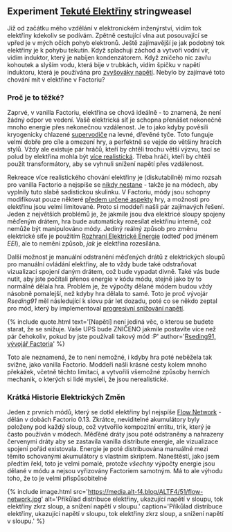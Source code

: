 ## Experiment [Tekuté Elektřiny](https://mods.factorio.com/mod/FluidicPower) <author>stringweasel</author>

Již od začátku mého vzdělání v elektronickém inženýrství, vidím tok elektřiny kdekoliv se podívám. Zpětně cestující vlna aut posouvající se vpřed je v mých očích pohyb elektronů. Ještě zajímavější je jak podobný tok elektřiny je k pohybu tekutin. Když splachuji záchod a vytvoří vodní vír, vidím induktor, který je nabíjen kondenzátorem. Když zničeho nic zavřu kohoutek a slyším vodu, která bije v trubkách, vidím špičku v napětí induktoru, která je používána pro [zvyšováky napětí](https://en.wikipedia.org/wiki/Boost_converter). Nebylo by zajímavé toto chování mít v elektřine v Factoriu?

### Proč je to těžké?

Zaprvé, v vanilla Factoriu, elektřina se chová ideálně - to znamená, že není žádný odpor ve vedení. Vašě elektrická síť je schopna přenášet nekonečně mnoho energie přes nekonečnou vzdálenost. Je to jako kdyby pověsili kryogenicky chlazené [supervodiče](https://cs.wikipedia.org/wiki/Supravodivost) na levné, dřevěné tyče. Toto funguje velmi dobře pro cíle a omezení hry, a perfektně se vejde do většiny hracích stylů. Vždy ale existuje pár hráčů, kteří by chtěli trochu větší výzvu, tací se polud by elektřina mohla být [více realistická](https://forums.factorio.com/viewtopic.php?t=68761). Třeba hráči, kteří by chtěli použít transformátory, aby se vyhnuli snížení napětí přes vzdálenost.

Rekreace více realistického chování elektřiny je (diskutabilně) mimo rozsah pro vanilla Factorio a nejspíše se [nikdy nestane](https://forums.factorio.com/viewtopic.php?p=301132#p301132) - takže je na módech, aby vyplnily tuto slabě sadistickou skulinku. V Factoriu, módy jsou schopny modifikovat pouze některé [předem určené aspekty](https://lua-api.factorio.com/next/) hry, a možnosti pro elektřinu jsou velmi limitované. Proto si moddeři našli pár zajímavých řešení. Jeden z největších problémů je, že jakmile jsou dva elektricé sloupy spojeny měďeným drátem, hra bude automaticky rozesílat elektřinu interně, což nemůže být manipulováno módy. Jediný reálný způsob pro změnu elektrické síťe je použitím [Rozhraní Elektrické Energie](https://wiki.factorio.com/Prototype/ElectricEnergyInterface) (odteď pod jménem *EEI*), ale to nemění způsob, _jak_ je elektřina rozesílána.

Další možnost je manuální odstranění měďených drátů z elektrických sloupů pro manuální ovládání elektřiny, ale to vždy bude také odstraňovat vizualizaci spojení daným drátem, což bude vypadat divně. Také vás bude nutit, aby jste počítali přenos energie v kódu módu, stejně jako by to normálně dělala hra. Problém je, že výpočty dělané módem budou vždy násobně pomalejší, než kdyby hra dělala to samé. Toto je proč vývojár *Rseding91* měl následující k slovu pár let dozadu, poté co se někdo zeptal pro mód, který by implementoval [progresivní snižování napětí](https://en.wikipedia.org/wiki/Voltage_drop).

{% include quote.html text='[Napětí] není jediná věc, o kterou se budete starat, že se snižuje. Vaše UPS bude ZNIČENO jakmile postavíte více než pár čehokoliv, pokud by jste používali takový mód :P' author='<a href="https://www.reddit.com/r/factorio/comments/6wwkhx/comment/dmcea1c/">Rseding91, vývojář Factoria</a>' %}

Toto ale neznamená, že to není nemožné, i kdyby hra poté neběžela tak svižne, jako vanilla Factorio. Moddeři našli krásné cesty kolem mnoho překážek, včetně těchto limitací, a vytvořili všemožné způsoby herních mechanik, o kterých si lidé mysleli, že jsou nerealistické.

### Krátká Historie Elektrických Změn

Jeden z prvních módů, který se dotkl elektřiny byl nejspíše [Flow Network](https://mods.factorio.com/mods/Simdezimon/flownetwork) - dělán v dobách Factorio 0.13. Zkrátce, neviditelné akumulátory byly položeny pod každý sloup, což vytvořilo kompozitní entitu, trik, který je často používán v módech. Měďěné dráty jsou poté odstraněny a nahrazeny červenymi dráty aby se zastavila vanilla distribute energie, ale vizualizace spojení pořád existovala. Energie je poté distribuována manuálné mezi těmito schovanými akumulátory s vlastním skriptem. Naneštěstí, jako jsem předtím řekl, toto je velmi pomalé, protože *všechny* výpočty energie jsou dělané v módu a nejsou vyřizovány Factoriem samotným. Má to ale výhodu toho, že to je velmi přispůsobitelné

{% include image.html src='https://media.alt-f4.blog/ALTF4/51/flow-network.jpg' alt='Příkůlad distribuce elektřiny, ukazující napětí v sloupu, tok elektřiny zkrz sloup, a snížení napětí v sloupu.' caption='Příkůlad distribuce elektřiny, ukazující napětí v sloupu, tok elektřiny zkrz sloup, a snížení napětí v sloupu.' %}

